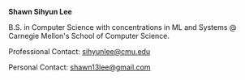 **Shawn Sihyun Lee**

B.S. in Computer Science with concentrations in ML and Systems @ Carnegie Mellon's School of Computer Science.

Professional Contact: sihyunlee@cmu.edu

Personal Contact: shawn13lee@gmail.com

<!---
ShawneeBoy/ShawneeBoy is a ✨ special ✨ repository because its `README.md` (this file) appears on your GitHub profile.
You can click the Preview link to take a look at your changes.
--->
